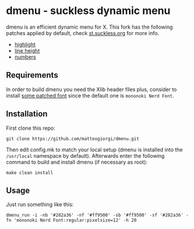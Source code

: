 # dmenu - suckless dynamic menu

dmenu is an efficient dynamic menu for X. This fork has the following patches applied by default, check [st.suckless.org](https://tools.suckless.org/dmenu/) for more info.

- [highlight](https://tools.suckless.org/dmenu/patches/highlight/)
- [line height](https://tools.suckless.org/dmenu/patches/line-height/)
- [numbers](https://tools.suckless.org/dmenu/patches/numbers/)


## Requirements

In order to build dmenu you need the Xlib header files plus, consider to install [some patched font](https://github.com/matteogiorgi/.dotfiles/tree/master/themes/.local/share/fonts) since the default one is `mononoki Nerd Font`.


## Installation

First clone this repo:

```
git clone https://github.com/matteogiorgi/dmenu.git
```

Then edit config.mk to match your local setup (dmenu is installed into the `/usr/local` namespace by default). Afterwards enter the following command to build and install dmenu (if necessary as root):

```
make clean install
```

## Usage

Just run something like this:

```
dmenu_run -i -nb '#282a36' -nf '#ff9500' -sb '#ff9500' -sf '#282a36' -fn 'mononoki Nerd Font:regular:pixelsize=12' -h 20
```
